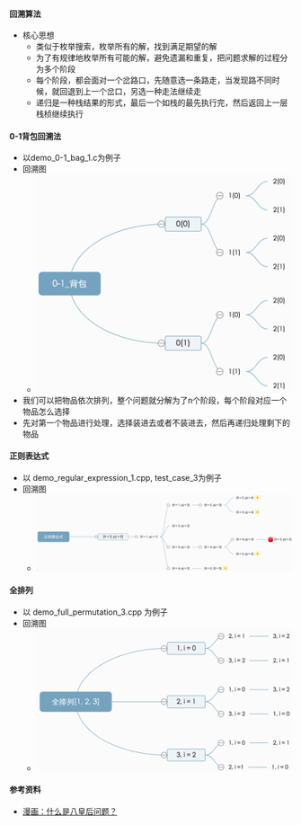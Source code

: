 #### 回溯算法
- 核心思想
  - 类似于枚举搜索，枚举所有的解，找到满足期望的解
  - 为了有规律地枚举所有可能的解，避免遗漏和重复，把问题求解的过程分为多个阶段
  - 每个阶段，都会面对一个岔路口，先随意选一条路走，当发现路不同时候，就回退到上一个岔口，另选一种走法继续走
  - 递归是一种栈结果的形式，最后一个如栈的最先执行完，然后返回上一层栈桢继续执行

#### 0-1背包回溯法
- 以demo_0-1_bag_1.c为例子
- 回溯图
  - ![avatar](images/../../images/recall_1.png)
- 我们可以把物品依次排列，整个问题就分解为了n个阶段，每个阶段对应一个物品怎么选择
- 先对第一个物品进行处理，选择装进去或者不装进去，然后再递归处理剩下的物品
  
#### 正则表达式
- 以 demo_regular_expression_1.cpp, test_case_3为例子
- 回溯图
  - ![avatar](images/../../images/recall_2.png)

#### 全排列
- 以 demo_full_permutation_3.cpp 为例子
- 回溯图
  - ![avatar](images/../../images/recall_3.png)
#### 参考资料
- [漫画：什么是八皇后问题？](https://blog.csdn.net/bjweimengshu/article/details/79386101)
